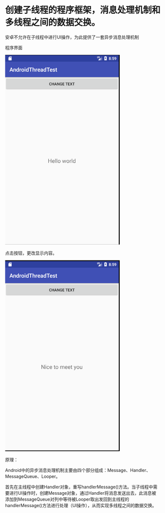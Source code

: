 # 创建子线程的程序框架，消息处理机制和多线程之间的数据交换。

安卓不允许在子线程中进行UI操作，为此提供了一套异步消息处理机制

程序界面



![image-20201116165941161](README.assets/image-20201116165941161.png)

点击按钮，更改显示内容。

![image-20201116165914956](README.assets/image-20201116165914956.png)

原理：

Android中的异步消息处理机制主要由四个部分组成：Message、Handler、MessageQueue、Looper。

首先在主线程中创建Handler对象，重写handlerMessage()方法。当子线程中需要进行UI操作时，创建Message对象，通过Handler将消息发送出去，此消息被添加到MessageQueue对列中等待被Looper取出发回到主线程的handlerMessage()方法进行处理（UI操作），从而实现多线程之间的数据交换。